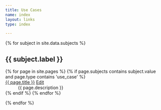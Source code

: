 ```yaml
---
title: Use Cases
name: index
layout: links
type: index

---
```

{% for subject in site.data.subjects %}
<h2>{{ subject.label }}</h2>
<dl>
{% for page in site.pages %}
{% if page.subjects contains subject.value and page.type contains 'use_case' %}
<dt>
  <a href="{{ page.website | escape }}">{{ page.title }}</a>
  <a href="{{site.repourl}}/edit/{{ site.repobranch }}/use_cases/{{page.name}}.md"
     class="btn btn-default btn-xs" role="button">
    <span class="glyphicon glyphicon-edit"></span> Edit</a>
</dt>
<dd>{{ page.description }}</dd>
{% endif %}
{% endfor %}
</dl>
{% endfor %}
